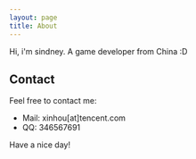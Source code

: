```yaml
---
layout: page
title: About
---
```


<p class="message">
  Hi, i'm sindney. A game developer from China :D
</p>

## Contact

Feel free to contact me: 

* Mail: xinhou[at]tencent.com
* QQ: 346567691

Have a nice day!

